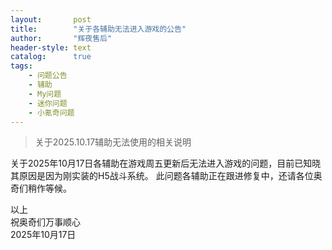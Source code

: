 ```yaml
---
layout:       post
title:        "关于各辅助无法进入游戏的公告"
author:       "辉夜售后"
header-style: text
catalog:      true
tags:
    - 问题公告
    - 辅助
    - My问题
    - 迷你问题
    - 小氪奇问题
---
```


> 关于2025.10.17辅助无法使用的相关说明

关于2025年10月17日各辅助在游戏周五更新后无法进入游戏的问题，目前已知晓其原因是因为刚实装的H5战斗系统。
此问题各辅助正在跟进修复中，还请各位奥奇们稍作等候。

<p style="text-slign:right"> 
以上<br>
祝奥奇们万事顺心<br>
2025年10月17日<br>
</p>
